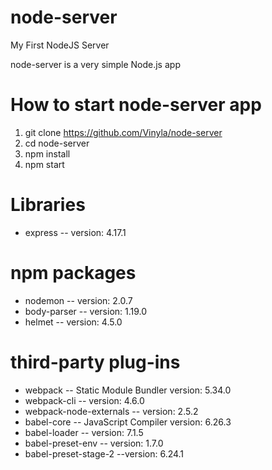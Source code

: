 # node-server
My First NodeJS Server

node-server is a very simple Node.js app

# How to start node-server app

1. git clone https://github.com/Vinyla/node-server
2. cd node-server
3. npm install
4. npm start

# Libraries
* express -- version: 4.17.1

# npm packages
* nodemon -- version: 2.0.7
* body-parser -- version: 1.19.0
* helmet -- version: 4.5.0

# third-party plug-ins
* webpack -- Static Module Bundler version: 5.34.0
* webpack-cli -- version: 4.6.0
* webpack-node-externals -- version: 2.5.2
* babel-core -- JavaScript Compiler version: 6.26.3
* babel-loader -- version: 7.1.5
* babel-preset-env -- version: 1.7.0
* babel-preset-stage-2 --version: 6.24.1
